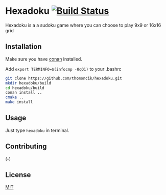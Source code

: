 # Hexadoku [![Build Status](https://travis-ci.org/thomoncik/hexadoku.svg?branch=master)](https://travis-ci.org/thomoncik/hexadoku)

Hexadoku is a a sudoku game where you can choose to play 9x9 or 16x16 grid

## Installation

Make sure you have [conan](https://github.com/conan-io/conan) installed.

Add `export TERMINFO=$(infocmp -0qQ1)` to your .bashrc 

```bash
git clone https://github.com/thomoncik/hexadoku.git
mkdir hexadoku/build
cd hexadoku/build
conan install ..
cmake ..
make install
```

## Usage

Just type ```hexadoku``` in terminal.

## Contributing
(-)

## License
[MIT](https://choosealicense.com/licenses/mit/)
